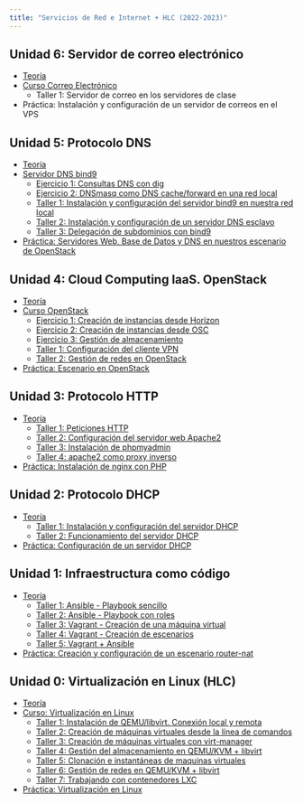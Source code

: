 ```yaml
---
title: "Servicios de Red e Internet + HLC (2022-2023)"
---
```


## Unidad 6: Servidor de correo electrónico

* [Teoría]()
* [Curso Correo Electrónico](https://github.com/josedom24/curso_correo_electronico_ies)
	* Taller 1: Servidor de correo en los servidores de clase
* Práctica: Instalación y configuración de un servidor de correos en el VPS

## Unidad 5: Protocolo DNS

* [Teoría](https://raw.githubusercontent.com/josedom24/presentaciones/main/servicios/dns.pdf)
* [Servidor DNS bind9](https://raw.githubusercontent.com/josedom24/presentaciones/main/servicios/bind9.pdf)
	* [Ejercicio 1: Consultas DNS con dig](5_dns/ejercicio1.html)
	* [Ejercicio 2: DNSmasq como DNS cache/forward en una red local](5_dns/ejercicio2.html)
	* [Taller 1: Instalación y configuración del servidor bind9 en nuestra red local](5_dns/t1.html)
	* [Taller 2: Instalación y configuración de un servidor DNS esclavo](5_dns/t2.html)
	* [Taller 3: Delegación de subdominios con bind9](5_dns/t3.html)
* [Práctica: Servidores Web, Base de Datos y DNS en nuestros escenario de OpenStack](5_dns/practica.html)

## Unidad 4: Cloud Computing IaaS. OpenStack 

* [Teoría](https://raw.githubusercontent.com/josedom24/presentaciones/main/hlc/cloudcomputing.pdf)
* [Curso OpenStack](https://github.com/josedom24/curso_openstack_ies)
	* [Ejercicio 1: Creación de instancias desde Horizon](4_iaas/ejercicio1.html)
	* [Ejercicio 2: Creación de instancias desde OSC](4_iaas/ejercicio2.html)
	* [Ejercicio 3: Gestión de almacenamiento](4_iaas/ejercicio3.html)
	* [Taller 1: Configuración del cliente VPN](4_iaas/t1.html)
	* [Taller 2: Gestión de redes en OpenStack](4_iaas/t2.html)
* [Práctica: Escenario en OpenStack](4_iaas/practica.html)

## Unidad 3: Protocolo HTTP

* [Teoría](https://raw.githubusercontent.com/josedom24/presentaciones/main/servicios/http.pdf)
	* [Taller 1: Peticiones HTTP](3_http/t1.html)
	* [Taller 2: Configuración del servidor web Apache2](3_http/t2.html)
	* [Taller 3: Instalación de phpmyadmin](3_http/t3.html)
	* [Taller 4: apache2 como proxy inverso](3_http/t4.html)
* [Práctica: Instalación de nginx con PHP](3_http/practica.html)

## Unidad 2: Protocolo DHCP

* [Teoría](https://raw.githubusercontent.com/josedom24/presentaciones/main/servicios/dhcp.pdf)
	* [Taller 1: Instalación y configuración del servidor DHCP](2_dhcp/t1.html)
	* [Taller 2: Funcionamiento del servidor DHCP](2_dhcp/t2.html)
* [Práctica: Configuración de un servidor DHCP](2_dhcp/practica.html)

## Unidad 1: Infraestructura como código
	
* [Teoría](https://raw.githubusercontent.com/josedom24/presentaciones/main/servicios/iac.pdf)
	* [Taller 1: Ansible - Playbook sencillo](1_iac/t1.html)
	* [Taller 2: Ansible - Playbook con roles](1_iac/t2.html)
	* [Taller 3: Vagrant - Creación de una máquina virtual](1_iac/t3.html)
	* [Taller 4: Vagrant - Creación de escenarios](1_iac/t4.html)
	* [Taller 5: Vagrant + Ansible](1_iac/t5.html)
* [Práctica: Creación y configuración de un escenario router-nat](1_iac/practica.html)

## Unidad 0: Virtualización en Linux (HLC)

* [Teoría](https://raw.githubusercontent.com/josedom24/presentaciones/main/hlc/virtualizacion.pdf)
* [Curso: Virtualización en Linux](https://github.com/josedom24/curso_virtualizacion_linux)
	* [Taller 1: Instalación de QEMU/libvirt. Conexión local y remota](0_virtualizacion/t1.html)
    * [Taller 2: Creación de máquinas virtuales desde la línea de comandos](0_virtualizacion/t2.html)
    * [Taller 3: Creación de máquinas virtuales con virt-manager](0_virtualizacion/t3.html)
    * [Taller 4: Gestión del almacenamiento en QEMU/KVM + libvirt](0_virtualizacion/t4.html)
    * [Taller 5: Clonación e instantáneas de maquinas virtuales](0_virtualizacion/t5.html)
    * [Taller 6: Gestión de redes en QEMU/KVM + libvirt](0_virtualizacion/t6.html)
    * [Taller 7: Trabajando con contenedores LXC](0_virtualizacion/t7.html)
* [Práctica: Virtualización en Linux](0_virtualizacion/practica.html)

<!--
# Correo

# Kubernetes

# Almacenamiento

# Cluster de alta disponibilidad

-->
